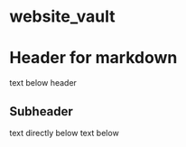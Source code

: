 # website_vault


# Header for markdown

text below header


## Subheader
text directly below
text below


